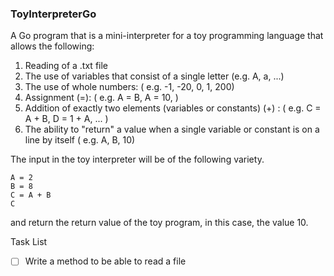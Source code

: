 ### ToyInterpreterGo

A Go program that is a mini-interpreter for a toy programming language that allows the following: 

1. Reading of a .txt file
2. The use of variables that consist of a single letter (e.g. A, a, ...) 
3. The use of whole numbers: ( e.g. -1, -20, 0, 1, 200)
4. Assignment (=): ( e.g. A = B, A = 10, ) 
5. Addition of exactly two elements (variables or constants) (+) : ( e.g. C = A + B, D = 1 + A, ... )
6. The ability to "return" a value when a single variable or constant is on a line by itself ( e.g. A, B, 10)

The input in the toy interpreter will be of the following variety. 

```
A = 2
B = 8
C = A + B
C
```
and return the return value of the toy program, in this case, the value 10. 

Task List
- [ ] Write a method to be able to read a file 